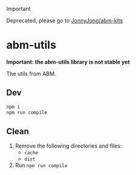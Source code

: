 > [!IMPORTANT]
> Deprecated, please go to [JonnyJong/abm-kits](https://github.com/JonnyJong/abm-kits)

# abm-utils
**Important: the abm-utils library is not stable yet**

The utils from ABM.

## Dev
```sh
npm i
npm run compile
```

## Clean
1. Remove the following directories and files:
   - `cache`
   - `dist`
2. Run `npm run compile`
